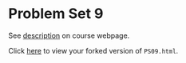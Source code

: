 # Problem Set 9

See [description](https://rudeboybert.github.io/STAT495/#problem_set_9) on course webpage.

Click [here](http://htmlpreview.github.io/?https://github.com/Gedrago/PS09/blob/master/PS09.html) to view your forked version of `PS09.html`.